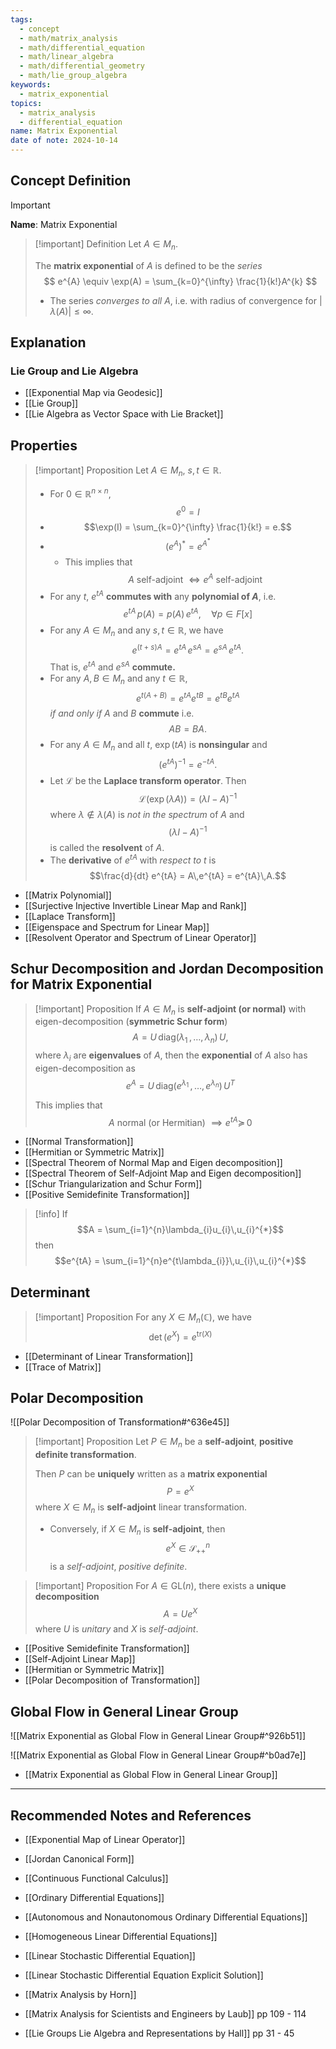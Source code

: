 ```yaml
---
tags:
  - concept
  - math/matrix_analysis
  - math/differential_equation
  - math/linear_algebra
  - math/differential_geometry
  - math/lie_group_algebra
keywords:
  - matrix_exponential
topics:
  - matrix_analysis
  - differential_equation
name: Matrix Exponential
date of note: 2024-10-14
---
```


## Concept Definition

>[!important]
>**Name**: Matrix Exponential

>[!important] Definition
>Let $A\in M_{n}$.
>
>The **matrix exponential** of $A$ is defined to be the *series* 
>$$
>e^{A} \equiv \exp(A) = \sum_{k=0}^{\infty} \frac{1}{k!}A^{k}
>$$
>- The series *converges to all* $A$, i.e. with radius of convergence for $|\lambda(A)| \leq \infty.$


## Explanation

### Lie Group and Lie Algebra



- [[Exponential Map via Geodesic]]
- [[Lie Group]]
- [[Lie Algebra as Vector Space with Lie Bracket]]


## Properties

>[!important] Proposition
>Let $A\in M_{n}$, $s, t\in \mathbb{R}$.
>
>- For $0\in \mathbb{R}^{n\times n}$, $$e^{0} = I$$
>- $$\exp(I) = \sum_{k=0}^{\infty} \frac{1}{k!} = e.$$
>- $$(e^{A})^{*} = e^{A^{*}}$$
>	- This implies that $$A \text{ self-adjoint } \iff e^{A} \text{ self-adjoint}$$
>- For any $t$, $e^{tA}$ **commutes with** any **polynomial of $A$**, i.e. $$e^{tA}\,p(A) = p(A)\,e^{tA}, \quad \forall p\in F[x]$$
>- For any $A\in M_{n}$ and any $s,t \in \mathbb{R}$, we have $$e^{(t+s)A} = e^{tA}\,e^{sA} = e^{sA}\,e^{tA}.$$ That is, $e^{tA}$ and $e^{sA}$ **commute.**
>- For any $A, B\in M_{n}$ and any $t\in \mathbb{R}$, $$e^{t(A+B)} = e^{tA}e^{tB} = e^{tB}e^{tA}$$ *if and only if* $A$ and $B$ **commute** i.e. $$AB = BA.$$
>- For any $A\in M_{n}$ and all $t$, $\exp(tA)$ is **nonsingular** and $$(e^{tA})^{-1} = e^{-tA}.$$
>- Let $\mathcal{L}$ be the **Laplace transform operator**. Then $$\mathcal{L}\left( \exp(\lambda A) \right) = (\lambda I- A)^{-1}$$ where $\lambda\not\in \lambda(A)$ is *not in the spectrum* of $A$ and $$(\lambda I- A)^{-1}$$ is called the **resolvent** of $A$.
>- The **derivative** of $e^{tA}$ with *respect to* $t$ is $$\frac{d}{dt} e^{tA} = A\,e^{tA} = e^{tA}\,A.$$

- [[Matrix Polynomial]]
- [[Surjective Injective Invertible Linear Map and Rank]]
- [[Laplace Transform]]
- [[Eigenspace and Spectrum for Linear Map]]
- [[Resolvent Operator and Spectrum of Linear Operator]]

## Schur Decomposition and Jordan Decomposition for Matrix Exponential

>[!important] Proposition
>If $A \in M_{n}$ is **self-adjoint (or normal)** with eigen-decomposition (**symmetric Schur form**) $$A = U\,\text{diag}(\lambda_{1}\,{,}\ldots{,}\,\lambda_{n})\,U,$$ where $\lambda_{i}$ are **eigenvalues** of $A$,  then the **exponential** of $A$ also has eigen-decomposition as  $$e^{A} = U\,\text{diag}(e^{\lambda_{1}} \,{,}\ldots{,}\, e^{\lambda_{n}})\,U^{T}$$ 
>
>This implies that $$A \text{ normal (or Hermitian) } \implies e^{tA} \succeq\,0$$

- [[Normal Transformation]]
- [[Hermitian or Symmetric Matrix]]
- [[Spectral Theorem of Normal Map and Eigen decomposition]]
- [[Spectral Theorem of Self-Adjoint Map and Eigen decomposition]]
- [[Schur Triangularization and Schur Form]]
- [[Positive Semidefinite Transformation]]

>[!info]
>If $$A = \sum_{i=1}^{n}\lambda_{i}u_{i}\,u_{i}^{*}$$ then $$e^{tA} = \sum_{i=1}^{n}e^{t\lambda_{i}}\,u_{i}\,u_{i}^{*}$$

## Determinant

>[!important] Proposition
>For any $X\in M_{n}(\mathbb{C})$, we have 
>$$
>\det \left(e^{X}\right) = e^{\text{tr}(X)}
>$$

- [[Determinant of Linear Transformation]]
- [[Trace of Matrix]]


## Polar Decomposition

![[Polar Decomposition of Transformation#^636e45]]

>[!important] Proposition
>Let $P\in M_{n}$ be a **self-adjoint**, **positive definite transformation**. 
>
>Then $P$ can be **uniquely** written as a **matrix exponential** $$P = e^{X}$$ where $X \in M_{n}$ is **self-adjoint** linear transformation. 
>
>- Conversely, if $X\in M_{n}$ is **self-adjoint**, then $$e^{X} \in \mathcal{S}_{++}^{n}$$ is a *self-adjoint*, *positive definite*. 

>[!important] Proposition
>For $A\in \text{GL}(n)$, there exists a **unique decomposition** $$A  = Ue^{X}$$ where $U$ is *unitary* and $X$ is *self-adjoint*.

- [[Positive Semidefinite Transformation]]
- [[Self-Adjoint Linear Map]]
- [[Hermitian or Symmetric Matrix]]
- [[Polar Decomposition of Transformation]]


## Global Flow in General Linear Group

![[Matrix Exponential as Global Flow in General Linear Group#^926b51]]

![[Matrix Exponential as Global Flow in General Linear Group#^b0ad7e]]

- [[Matrix Exponential as Global Flow in General Linear Group]]



-----------
##  Recommended Notes and References


- [[Exponential Map of Linear Operator]]
- [[Jordan Canonical Form]]
- [[Continuous Functional Calculus]]



- [[Ordinary Differential Equations]]
- [[Autonomous and Nonautonomous Ordinary Differential Equations]]
- [[Homogeneous Linear Differential Equations]]
- [[Linear Stochastic Differential Equation]]
- [[Linear Stochastic Differential Equation Explicit Solution]]


- [[Matrix Analysis by Horn]]
- [[Matrix Analysis for Scientists and Engineers by Laub]] pp 109 - 114
- [[Lie Groups Lie Algebra and Representations by Hall]] pp 31 - 45